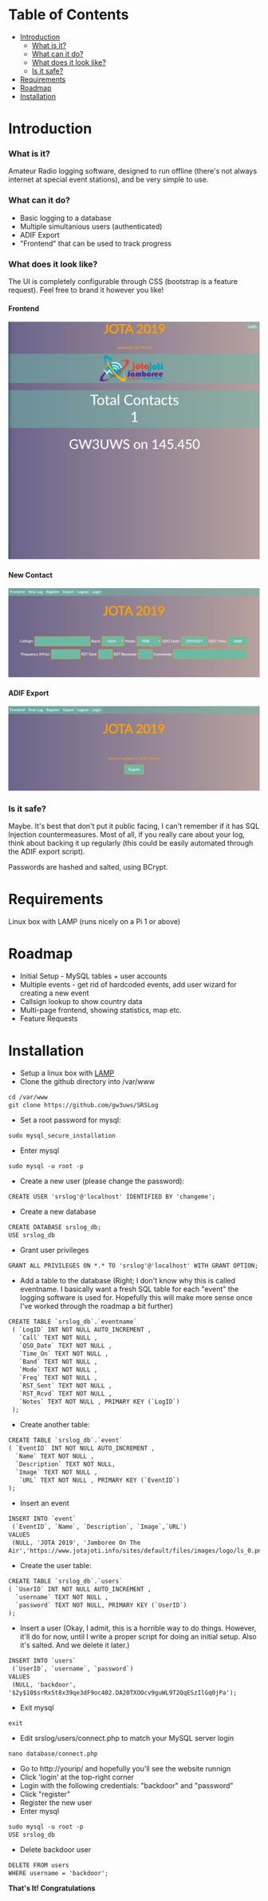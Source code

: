 # Table of Contents

- [Introduction](https://github.com/gw3uws/SRSLog/#introduction)
	- [What is it?](https://github.com/gw3uws/SRSLog/#what-is-it)
	- [What can it do?](https://github.com/gw3uws/SRSLog/#what-can-it-do)
	- [What does it look like?](https://github.com/gw3uws/SRSLog/#what-does-it-look-like)
	- [Is it safe?](https://github.com/gw3uws/SRSLog/#is-it-safe)
- [Requirements](https://github.com/gw3uws/SRSLog/#requirements)
- [Roadmap](https://github.com/gw3uws/SRSLog/#roadmap)
- [Installation](https://github.com/gw3uws/SRSLog/#installation)

# Introduction

### What is it?
Amateur Radio logging software, designed to run offline (there's not always internet at special event stations), and be very simple to use. 

### What can it do?
- Basic logging to a database
- Multiple simultanious users (authenticated)
- ADIF Export
- "Frontend" that can be used to track progress

### What does it look like?
The UI is completely configurable through CSS (bootstrap is a feature request). Feel free to brand it however you like!

#### Frontend
![frontend](images/frontend.JPG)
#### New Contact
![log](images/log.JPG)
#### ADIF Export
![adif](images/adif.JPG)

### Is it safe?
Maybe. It's best that don't put it public facing, I can't remember if it has SQL Injection countermeasures. Most of all, if you really care about your log, think about backing it up regularly (this could be easily automated through the ADIF export script). 

Passwords are hashed and salted, using BCrypt.

# Requirements
Linux box with LAMP (runs nicely on a Pi 1 or above)

# Roadmap

- Initial Setup - MySQL tables + user accounts
- Multiple events - get rid of hardcoded events, add user wizard for creating a new event
- Callsign lookup to show country data
- Multi-page frontend, showing statistics, map etc.
- Feature Requests

# Installation

- Setup a linux box with [LAMP](https://howtoubuntu.org/how-to-install-lamp-on-ubuntu)
- Clone the github directory into /var/www
```
cd /var/www
git clone https://github.com/gw3uws/SRSLog
```
- Set a root password for mysql:
```
sudo mysql_secure_installation
```
- Enter mysql
```
sudo mysql -u root -p
```
- Create a new user (please change the password): 
```
CREATE USER 'srslog'@'localhost' IDENTIFIED BY 'changeme';
```
- Create a new database
```
CREATE DATABASE srslog_db;
USE srslog_db
```
- Grant user privileges
```
GRANT ALL PRIVILEGES ON *.* TO 'srslog'@'localhost' WITH GRANT OPTION;
```
- Add a table to the database (Right; I don't know why this is called eventname. I basically want a fresh SQL table for each "event" the logging software is used for. Hopefully this will make more sense once I've worked through the roadmap a bit further)
```
CREATE TABLE `srslog_db`.`eventname`
 ( `LogID` INT NOT NULL AUTO_INCREMENT ,
   `Call` TEXT NOT NULL , 
   `QSO_Date` TEXT NOT NULL ,
   `Time_On` TEXT NOT NULL , 
   `Band` TEXT NOT NULL ,
   `Mode` TEXT NOT NULL ,
   `Freq` TEXT NOT NULL , 
   `RST_Sent` TEXT NOT NULL ,
   `RST_Rcvd` TEXT NOT NULL , 
   `Notes` TEXT NOT NULL , PRIMARY KEY (`LogID`)
 );
 ```
 - Create another table:
 ```
 CREATE TABLE `srslog_db`.`event`
 ( `EventID` INT NOT NULL AUTO_INCREMENT ,
   `Name` TEXT NOT NULL ,
   `Description` TEXT NOT NULL,
   `Image` TEXT NOT NULL ,
    `URL` TEXT NOT NULL , PRIMARY KEY (`EventID`)
 );
 ```
 - Insert an event
 ```
 INSERT INTO `event` 
  (`EventID`, `Name`, `Description`, `Image`,`URL`)
 VALUES
  (NULL, 'JOTA 2019', 'Jamboree On The Air','https://www.jotajoti.info/sites/default/files/images/logo/ls_0.png','https://www.jotajoti.info/');
```
 - Create the user table:
 ```
 CREATE TABLE `srslog_db`.`users`
 ( `UserID` INT NOT NULL AUTO_INCREMENT ,
   `username` TEXT NOT NULL ,
   `password` TEXT NOT NULL, PRIMARY KEY (`UserID`)
 );
 ```
 - Insert a user (Okay, I admit, this is a horrible way to do things. However, it'll do for now, until I write a proper script for doing an initial setup. Also it's salted. And we delete it later.)
 ```
 INSERT INTO `users` 
  (`UserID`, `username`, `password`)
 VALUES
  (NULL, 'backdoor', '$2y$10$srRxSt8x39qe3dF9oc402.DA20TXOOcv9guWL9T2QqESzIlGq0jPa');
```
- Exit mysql
```
exit
```
- Edit srslog/users/connect.php to match your MySQL server login
```
nano database/connect.php
```
- Go to http://yourip/ and hopefully you'll see the website runnign
- Click 'login' at the top-right corner
- Login with the following credentials: "backdoor" and "password"
- Click "register"
- Register the new user
- Enter mysql
```
sudo mysql -u root -p
USE srslog_db
```
- Delete backdoor user
```
DELETE FROM users
WHERE username = 'backdoor';
```

__That's It! Congratulations__
